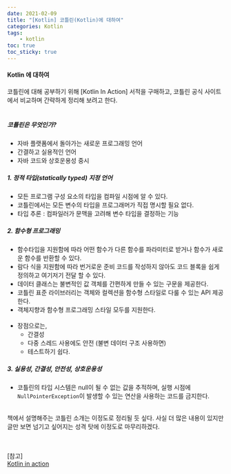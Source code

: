 ```yaml
---
date: 2021-02-09
title: "[Kotlin] 코틀린(Kotlin)에 대하여"
categories: Kotlin
tags:
    - kotlin
toc: true
toc_sticky: true
---
```

#### Kotlin 에 대하여

코틀린에 대해 공부하기 위해 [Kotlin In Action] 서적을 구매하고, 코틀린 공식 사이트에서 비교하며 간략하게 정리해 보려고 한다.  
&nbsp;  

##### 코틀린은 무엇인가?  
- 자바 플랫폼에서 돌아가는 새로운 프로그래밍 언어  
- 간결하고 실용적인 언어  
- 자바 코드와 상호운용성 중시  

##### 1. 정적 타입(statically typed) 지정 언어  
- 모든 프로그램 구성 요소의 타입을 컴파일 시점에 알 수 있다.  
- 코틀린에서는 모든 변수의 타입을 프로그래머가 직접 명시할 필요 없다.  
- 타입 추론 : 컴파일러가 문맥을 고려해 변수 타입을 결정하는 기능  

##### 2. 함수형 프로그래밍  
- 함수타입을 지원함에 따라 어떤 함수가 다른 함수를 파라미터로 받거나 함수가 새로운 함수를 반환할 수 있다.  
- 람다 식을 지원함에 따라 번거로운 준비 코드를 작성하지 않아도 코드 블록을 쉽게 정의하고 여기저기 전달 할 수 있다.  
- 데이터 클래스는 불변적인 값 객체를 간편하게 만들 수 있는 구문을 제공한다.  
- 코틀린 표준 라이브러리는 객체와 컬렉션을 함수형 스타일로 다룰 수 있는 API 제공한다.  
- 객체지향과 함수형 프로그래밍 스타일 모두를 지원한다.  
&nbsp;  
- 장점으로는,
  - 간결성  
  - 다중 스레드 사용에도 안전 (불변 데이터 구조 사용하면)  
  - 테스트하기 쉽다.  

##### 3. 실용성, 간결성, 안전성, 상호운용성  
- 코틀린의 타입 시스템은 null이 될 수 없는 값을 추적하며, 실행 시점에 `NullPointerException`이 발생할 수 있는 연산을 사용하는 코드를 금지한다.  

&nbsp;  
책에서 설명해주는 코틀린 소개는 이정도로 정리될 듯 싶다. 사실 더 많은 내용이 있지만 글만 보면 넘기고 싶어지는 성격 탓에 이정도로 마무리하겠다.  

&nbsp;  
&nbsp;  
[참고]  
[Kotlin in action](http://www.yes24.com/Product/Goods/55148593)  

